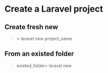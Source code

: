 # Create a Laravel project
## Create fresh new
> \> laravel new project_name
## From an existed folder
> existed_folder> laravel new
